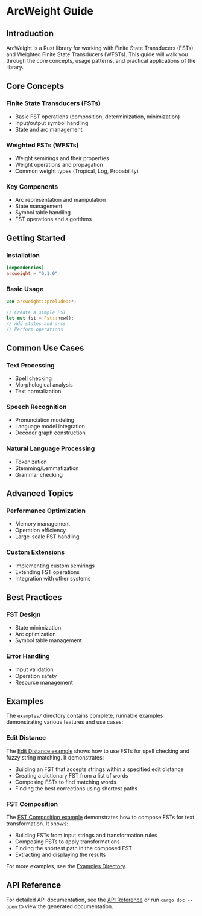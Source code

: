 # ArcWeight Guide

## Introduction

ArcWeight is a Rust library for working with Finite State Transducers (FSTs) and Weighted Finite State Transducers (WFSTs). This guide will walk you through the core concepts, usage patterns, and practical applications of the library.

## Core Concepts

### Finite State Transducers (FSTs)
- Basic FST operations (composition, determinization, minimization)
- Input/output symbol handling
- State and arc management

### Weighted FSTs (WFSTs)
- Weight semirings and their properties
- Weight operations and propagation
- Common weight types (Tropical, Log, Probability)

### Key Components
- Arc representation and manipulation
- State management
- Symbol table handling
- FST operations and algorithms

## Getting Started

### Installation
```toml
[dependencies]
arcweight = "0.1.0"
```

### Basic Usage
```rust
use arcweight::prelude::*;

// Create a simple FST
let mut fst = Fst::new();
// Add states and arcs
// Perform operations
```

## Common Use Cases

### Text Processing
- Spell checking
- Morphological analysis
- Text normalization

### Speech Recognition
- Pronunciation modeling
- Language model integration
- Decoder graph construction

### Natural Language Processing
- Tokenization
- Stemming/Lemmatization
- Grammar checking

## Advanced Topics

### Performance Optimization
- Memory management
- Operation efficiency
- Large-scale FST handling

### Custom Extensions
- Implementing custom semirings
- Extending FST operations
- Integration with other systems

## Best Practices

### FST Design
- State minimization
- Arc optimization
- Symbol table management

### Error Handling
- Input validation
- Operation safety
- Resource management

## Examples

The `examples/` directory contains complete, runnable examples demonstrating various features and use cases:

### Edit Distance
The [Edit Distance example](examples/edit_distance.md) shows how to use FSTs for spell checking and fuzzy string matching. It demonstrates:
- Building an FST that accepts strings within a specified edit distance
- Creating a dictionary FST from a list of words
- Composing FSTs to find matching words
- Finding the best corrections using shortest paths

### FST Composition
The [FST Composition example](examples/fst_composition.md) demonstrates how to compose FSTs for text transformation. It shows:
- Building FSTs from input strings and transformation rules
- Composing FSTs to apply transformations
- Finding the shortest path in the composed FST
- Extracting and displaying the results

For more examples, see the [Examples Directory](examples/).

## API Reference

For detailed API documentation, see the [API Reference](api/README.md) or run `cargo doc --open` to view the generated documentation.
